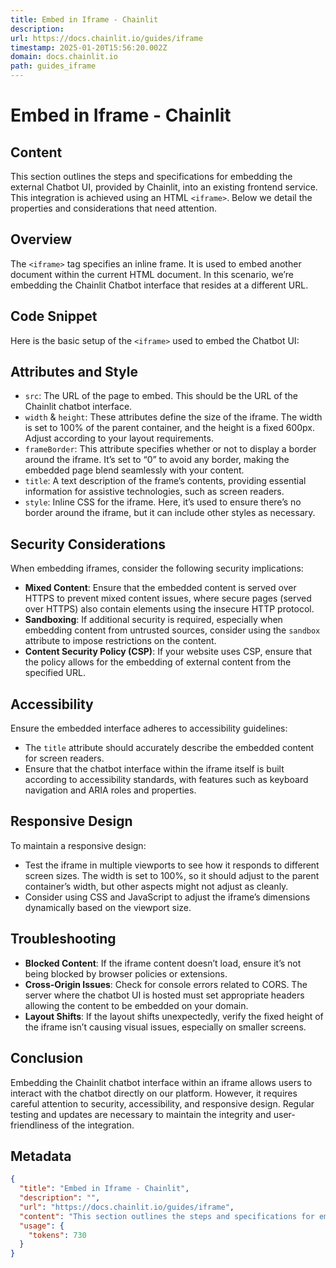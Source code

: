 ```yaml
---
title: Embed in Iframe - Chainlit
description: 
url: https://docs.chainlit.io/guides/iframe
timestamp: 2025-01-20T15:56:20.002Z
domain: docs.chainlit.io
path: guides_iframe
---
```


# Embed in Iframe - Chainlit



## Content

This section outlines the steps and specifications for embedding the external Chatbot UI, provided by Chainlit, into an existing frontend service. This integration is achieved using an HTML `<iframe>`. Below we detail the properties and considerations that need attention.

Overview
--------

The `<iframe>` tag specifies an inline frame. It is used to embed another document within the current HTML document. In this scenario, we’re embedding the Chainlit Chatbot interface that resides at a different URL.

Code Snippet
------------

Here is the basic setup of the `<iframe>` used to embed the Chatbot UI:

Attributes and Style
--------------------

*   `src`: The URL of the page to embed. This should be the URL of the Chainlit chatbot interface.
*   `width` & `height`: These attributes define the size of the iframe. The width is set to 100% of the parent container, and the height is a fixed 600px. Adjust according to your layout requirements.
*   `frameBorder`: This attribute specifies whether or not to display a border around the iframe. It’s set to “0” to avoid any border, making the embedded page blend seamlessly with your content.
*   `title`: A text description of the frame’s contents, providing essential information for assistive technologies, such as screen readers.
*   `style`: Inline CSS for the iframe. Here, it’s used to ensure there’s no border around the iframe, but it can include other styles as necessary.

Security Considerations
-----------------------

When embedding iframes, consider the following security implications:

*   **Mixed Content**: Ensure that the embedded content is served over HTTPS to prevent mixed content issues, where secure pages (served over HTTPS) also contain elements using the insecure HTTP protocol.
*   **Sandboxing**: If additional security is required, especially when embedding content from untrusted sources, consider using the `sandbox` attribute to impose restrictions on the content.
*   **Content Security Policy (CSP)**: If your website uses CSP, ensure that the policy allows for the embedding of external content from the specified URL.

Accessibility
-------------

Ensure the embedded interface adheres to accessibility guidelines:

*   The `title` attribute should accurately describe the embedded content for screen readers.
*   Ensure that the chatbot interface within the iframe itself is built according to accessibility standards, with features such as keyboard navigation and ARIA roles and properties.

Responsive Design
-----------------

To maintain a responsive design:

*   Test the iframe in multiple viewports to see how it responds to different screen sizes. The width is set to 100%, so it should adjust to the parent container’s width, but other aspects might not adjust as cleanly.
*   Consider using CSS and JavaScript to adjust the iframe’s dimensions dynamically based on the viewport size.

Troubleshooting
---------------

*   **Blocked Content**: If the iframe content doesn’t load, ensure it’s not being blocked by browser policies or extensions.
*   **Cross-Origin Issues**: Check for console errors related to CORS. The server where the chatbot UI is hosted must set appropriate headers allowing the content to be embedded on your domain.
*   **Layout Shifts**: If the layout shifts unexpectedly, verify the fixed height of the iframe isn’t causing visual issues, especially on smaller screens.

Conclusion
----------

Embedding the Chainlit chatbot interface within an iframe allows users to interact with the chatbot directly on our platform. However, it requires careful attention to security, accessibility, and responsive design. Regular testing and updates are necessary to maintain the integrity and user-friendliness of the integration.

## Metadata

```json
{
  "title": "Embed in Iframe - Chainlit",
  "description": "",
  "url": "https://docs.chainlit.io/guides/iframe",
  "content": "This section outlines the steps and specifications for embedding the external Chatbot UI, provided by Chainlit, into an existing frontend service. This integration is achieved using an HTML `<iframe>`. Below we detail the properties and considerations that need attention.\n\nOverview\n--------\n\nThe `<iframe>` tag specifies an inline frame. It is used to embed another document within the current HTML document. In this scenario, we’re embedding the Chainlit Chatbot interface that resides at a different URL.\n\nCode Snippet\n------------\n\nHere is the basic setup of the `<iframe>` used to embed the Chatbot UI:\n\nAttributes and Style\n--------------------\n\n*   `src`: The URL of the page to embed. This should be the URL of the Chainlit chatbot interface.\n*   `width` & `height`: These attributes define the size of the iframe. The width is set to 100% of the parent container, and the height is a fixed 600px. Adjust according to your layout requirements.\n*   `frameBorder`: This attribute specifies whether or not to display a border around the iframe. It’s set to “0” to avoid any border, making the embedded page blend seamlessly with your content.\n*   `title`: A text description of the frame’s contents, providing essential information for assistive technologies, such as screen readers.\n*   `style`: Inline CSS for the iframe. Here, it’s used to ensure there’s no border around the iframe, but it can include other styles as necessary.\n\nSecurity Considerations\n-----------------------\n\nWhen embedding iframes, consider the following security implications:\n\n*   **Mixed Content**: Ensure that the embedded content is served over HTTPS to prevent mixed content issues, where secure pages (served over HTTPS) also contain elements using the insecure HTTP protocol.\n*   **Sandboxing**: If additional security is required, especially when embedding content from untrusted sources, consider using the `sandbox` attribute to impose restrictions on the content.\n*   **Content Security Policy (CSP)**: If your website uses CSP, ensure that the policy allows for the embedding of external content from the specified URL.\n\nAccessibility\n-------------\n\nEnsure the embedded interface adheres to accessibility guidelines:\n\n*   The `title` attribute should accurately describe the embedded content for screen readers.\n*   Ensure that the chatbot interface within the iframe itself is built according to accessibility standards, with features such as keyboard navigation and ARIA roles and properties.\n\nResponsive Design\n-----------------\n\nTo maintain a responsive design:\n\n*   Test the iframe in multiple viewports to see how it responds to different screen sizes. The width is set to 100%, so it should adjust to the parent container’s width, but other aspects might not adjust as cleanly.\n*   Consider using CSS and JavaScript to adjust the iframe’s dimensions dynamically based on the viewport size.\n\nTroubleshooting\n---------------\n\n*   **Blocked Content**: If the iframe content doesn’t load, ensure it’s not being blocked by browser policies or extensions.\n*   **Cross-Origin Issues**: Check for console errors related to CORS. The server where the chatbot UI is hosted must set appropriate headers allowing the content to be embedded on your domain.\n*   **Layout Shifts**: If the layout shifts unexpectedly, verify the fixed height of the iframe isn’t causing visual issues, especially on smaller screens.\n\nConclusion\n----------\n\nEmbedding the Chainlit chatbot interface within an iframe allows users to interact with the chatbot directly on our platform. However, it requires careful attention to security, accessibility, and responsive design. Regular testing and updates are necessary to maintain the integrity and user-friendliness of the integration.",
  "usage": {
    "tokens": 730
  }
}
```
